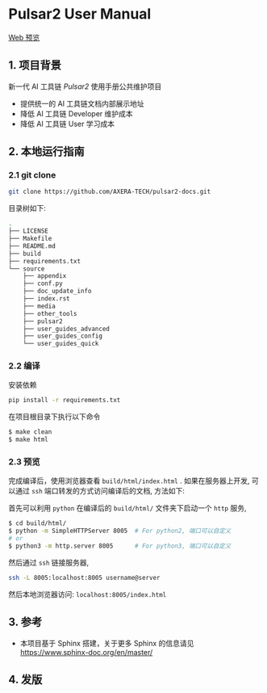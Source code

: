 # Pulsar2 User Manual

[Web 预览](https://pulsar2-docs.readthedocs.io/zh_CN/latest/)

## 1. 项目背景

新一代 AI 工具链 *Pulsar2* 使用手册公共维护项目

- 提供统一的 AI 工具链文档内部展示地址
- 降低 AI 工具链 Developer 维护成本
- 降低 AI 工具链 User 学习成本

## 2. 本地运行指南

### 2.1 git clone

```bash
git clone https://github.com/AXERA-TECH/pulsar2-docs.git
```

目录树如下:

```bash
.
├── LICENSE
├── Makefile
├── README.md
├── build
├── requirements.txt
└── source
    ├── appendix
    ├── conf.py
    ├── doc_update_info
    ├── index.rst
    ├── media
    ├── other_tools
    ├── pulsar2
    ├── user_guides_advanced
    ├── user_guides_config
    └── user_guides_quick
```

### 2.2 编译

安装依赖

```bash
pip install -r requirements.txt
```

在项目根目录下执行以下命令

```bash
$ make clean
$ make html
```

### 2.3 预览

完成编译后，使用浏览器查看 `build/html/index.html` . 如果在服务器上开发, 可以通过 `ssh` 端口转发的方式访问编译后的文档, 方法如下:

首先可以利用 `python` 在编译后的 `build/html/` 文件夹下启动一个 `http` 服务,

```bash
$ cd build/html/
$ python -m SimpleHTTPServer 8005  # For python2, 端口可以自定义
# or
$ python3 -m http.server 8005      # For python3, 端口可以自定义
```

然后通过 `ssh` 链接服务器,

```bash
ssh -L 8005:localhost:8005 username@server
```

然后本地浏览器访问: `localhost:8005/index.html`

## 3. 参考

- 本项目基于 Sphinx 搭建，关于更多 Sphinx 的信息请见 https://www.sphinx-doc.org/en/master/

## 4. 发版


